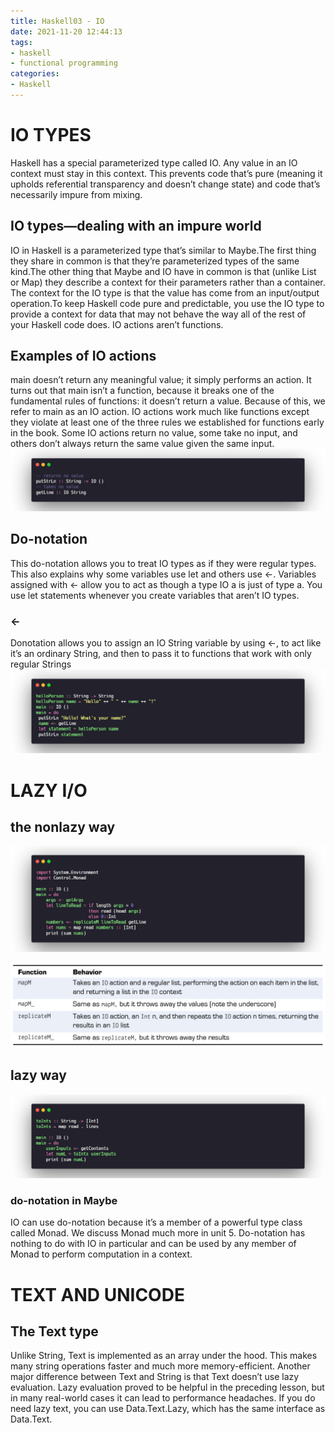```yaml
---
title: Haskell03 - IO
date: 2021-11-20 12:44:13
tags:
- haskell 
- functional programming
categories:
- Haskell
---
```


# IO TYPES
Haskell has a special parameterized type called IO. Any value in an IO context must stay in this context. This prevents code that’s pure (meaning it upholds referential transparency and doesn’t change state) and code that’s necessarily impure from mixing.

## IO types—dealing with an impure world
IO in Haskell is a parameterized type that’s similar to Maybe.The first thing they share in common is that they’re parameterized types of the same kind.The other thing that Maybe and IO have in common is that (unlike List or Map) they describe a context for their parameters rather than a container. The context for the IO type is that the value has come from an input/output operation.To keep Haskell code pure and predictable, you use the IO type to provide a context for data that may not behave the way all of the rest of your Haskell code does. IO actions aren’t functions.

## Examples of IO actions
main doesn’t return any meaningful value; it simply performs an action. It turns out that main isn’t a function, because it breaks one of the fundamental rules of functions: it doesn’t return a value. Because of this, we refer to main as an IO action. IO actions work much like functions except they violate at least one of the three rules we established for functions early in the book. Some IO actions return no value, some take no input, and others don’t always return the same value given the same input.
![alt](IO/1.png)

## Do-notation
This do-notation allows you to treat IO types as if they were regular types. This also explains why some variables use let and others use <-. Variables assigned with <- allow you to act as though a type IO a is just of type a. You use let statements whenever you create variables that aren’t IO types.

### <-
Donotation allows you to assign an IO String variable by using <-, to act like it’s an ordinary String, and then to pass it to functions that work with only regular Strings
![alt](IO/2.png)

# LAZY I/O

## the nonlazy way
![alt](IO/3.png)

![alt](IO/4.png)

## lazy way
![alt](IO/5.png)

### do-notation in Maybe
IO can use do-notation because it’s a member of a powerful type class called Monad. We discuss Monad much more in unit 5. Do-notation has nothing to do with IO in particular and can be used by any member of Monad to perform computation in a context. 

# TEXT AND UNICODE

## The Text type
Unlike String, Text is implemented as an array under the hood. This makes many string operations faster and much more memory-efficient. Another major difference between Text and String is that Text doesn’t use lazy evaluation. Lazy evaluation proved to be helpful in the preceding lesson, but in many real-world cases it can lead to performance headaches. If you do need lazy text, you can use Data.Text.Lazy, which has the same interface as Data.Text.